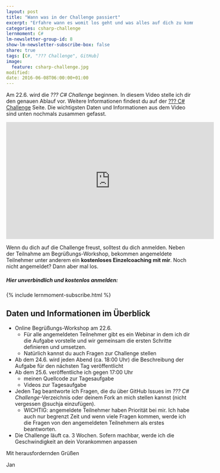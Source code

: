 ```yaml
---
layout: post
title: "Wann was in der Challenge passiert"
excerpt: "Erfahre wann es womit los geht und was alles auf dich zu kommt."
categories: csharp-challenge
lernmoment: C#
lm-newsletter-group-id: 8
show-lm-newsletter-subscribe-box: false
share: true
tags: [C#, "??? Challenge", GitHub]
image:
  feature: csharp-challenge.jpg
modified:
date: 2016-06-08T06:00:00+01:00
---
```


Am 22.6. wird die *??? C# Challenge* beginnen. In diesem Video stelle ich dir den genauen Ablauf vor. Weitere Informationen findest du auf der [??? C# Challenge](/csharp-challenge/) Seite. Die wichtigsten Daten und Informationen aus dem Video sind unten nochmals zusammen gefasst.

<iframe width="560" height="315" src="https://www.youtube.com/embed/sRmq_hPWZkQ" frameborder="0" allowfullscreen></iframe>

Wenn du dich auf die Challenge freust, solltest du dich anmelden. Neben der Teilnahme am Begrüßungs-Workshop, bekommen angemeldete Teilnehmer unter anderem ein **kostenloses Einzelcoaching mit mir**. Noch nicht angemeldet? Dann aber mal los.

<div class="subscribe-notice">
  <h5>Hier unverbindlich und kostenlos anmelden:</h5>
    {% include lernmoment-subscribe.html %}
</div>

## Daten und Informationen im Überblick

- Online Begrüßungs-Workshop am 22.6.
  - Für alle angemeldeten Teilnehmer gibt es ein Webinar in dem ich dir die Aufgabe vorstelle und wir gemeinsam die ersten Schritte definieren und umsetzen.
  - Natürlich kannst du auch Fragen zur Challenge stellen
- Ab dem 24.6. wird jeden Abend (ca. 18:00 Uhr) die Beschreibung der Aufgabe für den nächsten Tag veröffentlicht
- Ab dem 25.6. veröffentliche ich gegen 17:00 Uhr
  - meinen Quellcode zur Tagesaufgabe
  - Videos zur Tagesaufgabe
- Jeden Tag beantworte ich Fragen, die du über GitHub Issues im *??? C# Challenge*-Verzeichnis oder deinem Fork an mich stellen kannst (nicht vergessen @suchja einzufügen).
  - WICHTIG: angemeldete Teilnehmer haben Priorität bei mir. Ich habe auch nur begrenzt Zeit und wenn viele Fragen kommen, werde ich die Fragen von den angemeldeten Teilnehmern als erstes beantworten.
- Die Challenge läuft ca. 3 Wochen. Sofern machbar, werde ich die Geschwindigkeit an dein Vorankommen anpassen

Mit herausfordernden Grüßen

Jan
